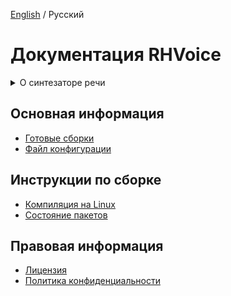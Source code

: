 [English](doc/en/index.md) / Русский

# Документация RHVoice

<details>
<summary>
О синтезаторе речи
</summary>

## Возможности

### Метод синтеза речи

RHVoice использует статистический параметрический синтез. Он опирается на уже
существующие речевые технологии с открытым исходным кодом (прежде всего
[HTS](http://hts.sp.nitech.ac.jp) и связанные компоненты).

Голоса создаются на основе записей естественной человеческой речи. Они
компактны, так как на компьютере пользователей хранятся только статистические
модели. И хотя голосам не хватает естественности тех синтезаторов, которые
генерируют речь, комбинируя фрагменты самих записей, они всё же очень разборчивы
и напоминают дикторов, которые записали исходный материал.

### Поддерживаемые языки

Изначально RHVoice говорил только по-русски. Теперь он также поддерживает
американский английский, бразильский португальский, эсперанто, грузинский,
украинский, киргизский и татарский. Теоретически, поддержка других языков может
быть реализована, если удастся найти или создать все необходимые ресурсы.

### Пример синтеза

Если вы хотите прослушать пример синтеза речи, вы можете перейти на
[эту страницу.](https://data2data.ru/tts/)

### Поддерживаемые платформы

RHVoice поддерживает Windows, GNU/Linux и Android. Он совместим со стандартными
интерфейсами преобразования текста в речь на этих платформах SAPI5 в Windows,
[Speech Dispatcher](http://devel.freebsoft.org/speechd) в GNU/Linux и API для
преобразования текста в речь в Android. Он также может использоваться
[скринридером NVDA](http://www.nvaccess.org) напрямую (драйвер предоставляется
самим RHVoice).
</details>

## Основная информация

* [Готовые сборки](doc/ru/Binaries.md)
* [Файл конфигурации](doc/ru/Configuration-file.md)

## Инструкции по сборке

* [Компиляция на Linux](doc/ru/Compiling-on-Linux.md)
* [Состояние пакетов](doc/ru/Packaging-status.md)

## Правовая информация

* [Лицензия](doc/ru/License.md)
* [Политика конфиденциальности](doc/ru/Privacy.md)

